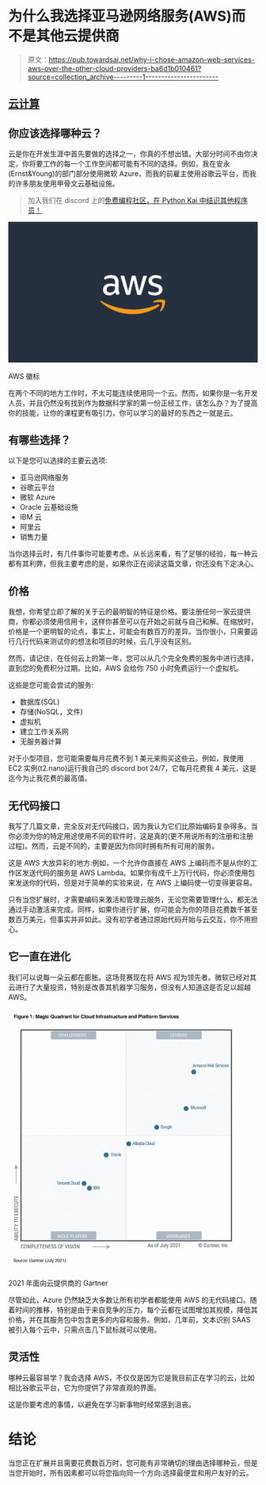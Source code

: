 # 为什么我选择亚马逊网络服务(AWS)而不是其他云提供商

> 原文：<https://pub.towardsai.net/why-i-chose-amazon-web-services-aws-over-the-other-cloud-providers-ba6d1b010461?source=collection_archive---------1----------------------->

## [云计算](https://towardsai.net/p/category/cloud-computing)

## 你应该选择哪种云？

云是你在开发生涯中首先要做的选择之一，你真的不想出错。大部分时间不由你决定，你将要工作的每一个工作空间都可能有不同的选择。例如，我在安永(Ernst&Young)的部门部分使用微软 Azure，而我的前雇主使用谷歌云平台，而我的许多朋友使用甲骨文云基础设施。

> 加入我们在 discord 上的[免费编程社区，在 Python Kai 中结识其他程序员！](https://discord.com/invite/dG2D2zXeXB)

![](img/2c5b829cef71c939f2165e3f4c069eb0.png)

AWS 徽标

在两个不同的地方工作时，不太可能连续使用同一个云。然而，如果你是一名开发人员，并且仍然没有找到作为数据科学家的第一份正经工作，该怎么办？为了提高你的技能，让你的课程更有吸引力，你可以学习的最好的东西之一就是云。

## 有哪些选择？

以下是您可以选择的主要云选项:

*   亚马逊网络服务
*   谷歌云平台
*   微软 Azure
*   Oracle 云基础设施
*   IBM 云
*   阿里云
*   销售力量

当你选择云时，有几件事你可能要考虑。从长远来看，有了足够的经验，每一种云都有其利弊，但我主要考虑的是，如果你正在阅读这篇文章，你还没有下定决心。

## 价格

我想，你希望立即了解的关于云的最明智的特征是价格。要注册任何一家云提供商，你都必须使用信用卡，这样你甚至可以在开始之前就与自己和解。在缩放时，价格是一个更明智的论点，事实上，可能会有数百万的差异。当你很小，只需要运行几行代码来测试你的想法和项目的时候，云几乎没有区别。

然而，请记住，在任何云上的第一年，您可以从几个完全免费的服务中进行选择，直到您的免费积分过期。比如，AWS 会给你 750 小时免费运行一个虚拟机。

这些是您可能会尝试的服务:

*   数据库(SQL)
*   存储(NoSQL，文件)
*   虚拟机
*   建立工作关系网
*   无服务器计算

对于小型项目，您可能需要每月花费不到 1 美元来购买这些云。例如，我使用 EC2 实例(t2.nano)运行我自己的 discord bot 24/7，它每月花费我 4 美元，这是迄今为止我花费的最高值。

## 无代码接口

我写了几篇文章，完全反对无代码接口，因为我认为它们比原始编码复杂得多。当你必须为你的特定用途使用不同的软件时，这是真的(更不用说所有的注册和注册过程)。然而，云是不同的，主要是因为你同时拥有所有可用的服务。

这是 AWS 大放异彩的地方:例如，一个允许你直接在 AWS 上编码而不是从你的工作区发送代码的服务是 AWS Lambda。如果你有成千上万行代码，你必须使用包来发送你的代码，但是对于简单的实验来说，在 AWS 上编码使一切变得更容易。

只有当您扩展时，才需要编码来激活和管理云服务，无论您需要管理什么，都无法通过手动激活来完成。同样，如果你进行扩展，你可能会为你的项目花费数千甚至数百万美元，但事实并非如此。没有初学者通过原始代码开始与云交互，你不用担心。

## 它一直在进化

我们可以说每一朵云都在膨胀。这场竞赛现在将 AWS 视为领先者。微软已经对其云进行了大量投资，特别是改善其机器学习服务，但没有人知道这是否足以超越 AWS。

![](img/06f0556a81aa50498cf6374481ef1ac8.png)

2021 年面向云提供商的 Gartner

尽管如此，Azure 仍然缺乏大多数让所有初学者都能使用 AWS 的无代码接口。随着时间的推移，特别是由于来自竞争的压力，每个云都在试图增加其规模，降低其价格，并在其服务包中包含更多的内容和服务。例如，几年前，文本识别 SAAS 被引入每个云中，只需点击几下鼠标就可以使用。

## 灵活性

哪种云最容易学？我会选择 AWS，不仅仅是因为它是我目前正在学习的云，比如相比谷歌云平台，它为你提供了非常直观的界面。

这是你要考虑的事情，以避免在学习新事物时经常感到沮丧。

# 结论

当您正在扩展并且需要花费数百万时，您可能有非常确切的理由选择哪种云，但是当您开始时，所有因素都可以将您指向同一个方向:选择最便宜和用户友好的云。